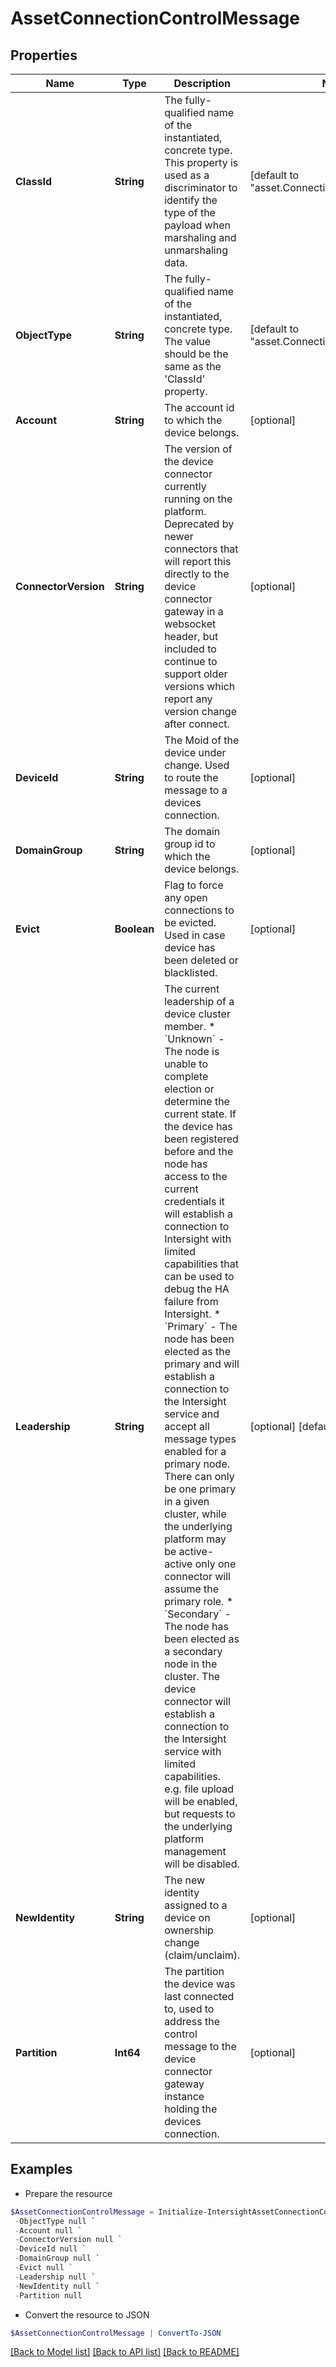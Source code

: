 # AssetConnectionControlMessage
## Properties

Name | Type | Description | Notes
------------ | ------------- | ------------- | -------------
**ClassId** | **String** | The fully-qualified name of the instantiated, concrete type. This property is used as a discriminator to identify the type of the payload when marshaling and unmarshaling data. | [default to "asset.ConnectionControlMessage"]
**ObjectType** | **String** | The fully-qualified name of the instantiated, concrete type. The value should be the same as the &#39;ClassId&#39; property. | [default to "asset.ConnectionControlMessage"]
**Account** | **String** | The account id to which the device belongs. | [optional] 
**ConnectorVersion** | **String** | The version of the device connector currently running on the platform. Deprecated by newer connectors that will report this directly to the device connector gateway in a websocket header, but included to continue to support older versions which report any version change after connect. | [optional] 
**DeviceId** | **String** | The Moid of the device under change. Used to route the message to a devices connection. | [optional] 
**DomainGroup** | **String** | The domain group id to which the device belongs. | [optional] 
**Evict** | **Boolean** | Flag to force any open connections to be evicted. Used in case device has been deleted or blacklisted. | [optional] 
**Leadership** | **String** | The current leadership of a device cluster member. * &#x60;Unknown&#x60; - The node is unable to complete election or determine the current state. If the device has been registered before and the node has access to the current credentials it will establish a connection to Intersight with limited capabilities that can be used to debug the HA failure from Intersight. * &#x60;Primary&#x60; - The node has been elected as the primary and will establish a connection to the Intersight service and accept all message types enabled for a primary node. There can only be one primary in a given cluster, while the underlying platform may be active-active only one connector will assume the primary role. * &#x60;Secondary&#x60; - The node has been elected as a secondary node in the cluster. The device connector will establish a connection to the Intersight service with limited capabilities. e.g. file upload will be enabled, but requests to the underlying platform management will be disabled. | [optional] [default to "Unknown"]
**NewIdentity** | **String** | The new identity assigned to a device on ownership change (claim/unclaim). | [optional] 
**Partition** | **Int64** | The partition the device was last connected to, used to address the control message to the device connector gateway instance holding the devices connection. | [optional] 

## Examples

- Prepare the resource
```powershell
$AssetConnectionControlMessage = Initialize-IntersightAssetConnectionControlMessage  -ClassId null `
 -ObjectType null `
 -Account null `
 -ConnectorVersion null `
 -DeviceId null `
 -DomainGroup null `
 -Evict null `
 -Leadership null `
 -NewIdentity null `
 -Partition null
```

- Convert the resource to JSON
```powershell
$AssetConnectionControlMessage | ConvertTo-JSON
```

[[Back to Model list]](../README.md#documentation-for-models) [[Back to API list]](../README.md#documentation-for-api-endpoints) [[Back to README]](../README.md)

